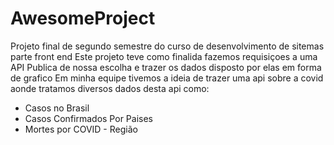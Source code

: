 # AwesomeProject
Projeto final de segundo semestre do curso de desenvolvimento de sitemas parte front end
Este projeto teve como finalida fazemos requisiçoes a uma API Publica de nossa escolha e trazer os dados disposto por elas em forma de grafico
Em minha equipe tivemos a ideia de trazer uma api sobre a covid aonde tratamos diversos dados desta api como:
  * Casos no Brasil
  * Casos Confirmados Por Paises
  * Mortes por COVID - Região

